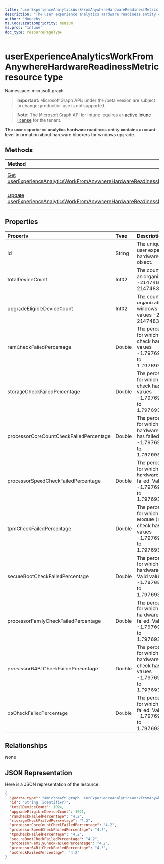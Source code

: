 ```yaml
---
title: "userExperienceAnalyticsWorkFromAnywhereHardwareReadinessMetric resource type"
description: "The user experience analytics hardware readiness entity contains account level information about hardware blockers for windows upgrade."
author: "dougeby"
ms.localizationpriority: medium
ms.prod: "intune"
doc_type: resourcePageType
---
```


# userExperienceAnalyticsWorkFromAnywhereHardwareReadinessMetric resource type

Namespace: microsoft.graph

> **Important:** Microsoft Graph APIs under the /beta version are subject to change; production use is not supported.

> **Note:** The Microsoft Graph API for Intune requires an [active Intune license](https://go.microsoft.com/fwlink/?linkid=839381) for the tenant.

The user experience analytics hardware readiness entity contains account level information about hardware blockers for windows upgrade.

## Methods
|Method|Return Type|Description|
|:---|:---|:---|
|[Get userExperienceAnalyticsWorkFromAnywhereHardwareReadinessMetric](../api/intune-devices-userexperienceanalyticsworkfromanywherehardwarereadinessmetric-get.md)|[userExperienceAnalyticsWorkFromAnywhereHardwareReadinessMetric](../resources/intune-devices-userexperienceanalyticsworkfromanywherehardwarereadinessmetric.md)|Read properties and relationships of the [userExperienceAnalyticsWorkFromAnywhereHardwareReadinessMetric](../resources/intune-devices-userexperienceanalyticsworkfromanywherehardwarereadinessmetric.md) object.|
|[Update userExperienceAnalyticsWorkFromAnywhereHardwareReadinessMetric](../api/intune-devices-userexperienceanalyticsworkfromanywherehardwarereadinessmetric-update.md)|[userExperienceAnalyticsWorkFromAnywhereHardwareReadinessMetric](../resources/intune-devices-userexperienceanalyticsworkfromanywherehardwarereadinessmetric.md)|Update the properties of a [userExperienceAnalyticsWorkFromAnywhereHardwareReadinessMetric](../resources/intune-devices-userexperienceanalyticsworkfromanywherehardwarereadinessmetric.md) object.|

## Properties
|Property|Type|Description|
|:---|:---|:---|
|id|String|The unique identifier of the user experience analytics hardware readiness metric object.|
|totalDeviceCount|Int32|The count of total devices in an organization. Valid values -2147483648 to 2147483647|
|upgradeEligibleDeviceCount|Int32|The count of devices in an organization eligible for windows upgrade. Valid values -2147483648 to 2147483647|
|ramCheckFailedPercentage|Double|The percentage of devices for which RAM hardware check has failed. Valid values -1.79769313486232E+308 to 1.79769313486232E+308|
|storageCheckFailedPercentage|Double|The percentage of devices for which storage hardware check has failed. Valid values -1.79769313486232E+308 to 1.79769313486232E+308|
|processorCoreCountCheckFailedPercentage|Double|The percentage of devices for which processor hardware core count check has failed. Valid values -1.79769313486232E+308 to 1.79769313486232E+308|
|processorSpeedCheckFailedPercentage|Double|The percentage of devices for which processor hardware speed check has failed. Valid values -1.79769313486232E+308 to 1.79769313486232E+308|
|tpmCheckFailedPercentage|Double|The percentage of devices for which Trusted Platform Module (TPM) hardware check has failed. Valid values -1.79769313486232E+308 to 1.79769313486232E+308|
|secureBootCheckFailedPercentage|Double|The percentage of devices for which secure boot hardware check has failed. Valid values -1.79769313486232E+308 to 1.79769313486232E+308|
|processorFamilyCheckFailedPercentage|Double|The percentage of devices for which processor hardware family check has failed. Valid values -1.79769313486232E+308 to 1.79769313486232E+308|
|processor64BitCheckFailedPercentage|Double|The percentage of devices for which processor hardware 64-bit architecture check has failed. Valid values -1.79769313486232E+308 to 1.79769313486232E+308|
|osCheckFailedPercentage|Double|The percentage of devices for which OS check has failed. Valid values -1.79769313486232E+308 to 1.79769313486232E+308|

## Relationships
None

## JSON Representation
Here is a JSON representation of the resource.
<!-- {
  "blockType": "resource",
  "keyProperty": "id",
  "@odata.type": "microsoft.graph.userExperienceAnalyticsWorkFromAnywhereHardwareReadinessMetric"
}
-->
``` json
{
  "@odata.type": "#microsoft.graph.userExperienceAnalyticsWorkFromAnywhereHardwareReadinessMetric",
  "id": "String (identifier)",
  "totalDeviceCount": 1024,
  "upgradeEligibleDeviceCount": 1024,
  "ramCheckFailedPercentage": "4.2",
  "storageCheckFailedPercentage": "4.2",
  "processorCoreCountCheckFailedPercentage": "4.2",
  "processorSpeedCheckFailedPercentage": "4.2",
  "tpmCheckFailedPercentage": "4.2",
  "secureBootCheckFailedPercentage": "4.2",
  "processorFamilyCheckFailedPercentage": "4.2",
  "processor64BitCheckFailedPercentage": "4.2",
  "osCheckFailedPercentage": "4.2"
}
```



